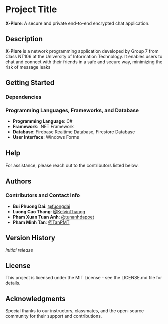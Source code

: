 # Project Title

**X-Plore**: A secure and private end-to-end encrypted chat application.

## Description

**X-Plore** is a network programming application developed by Group 7 from Class NT106 at the University of Information Technology. It enables users to chat and connect with their friends in a safe and secure way, minimizing the risk of message leaks

## Getting Started

### Dependencies

### Programming Languages, Frameworks, and Database
- **Programming Language**: C#
- **Framework**: .NET Framework
- **Database**: Firebase Realtime Database, Firestore Database
- **User Interface**: Windows Forms

## Help

For assistance, please reach out to the contributors listed below.

## Authors

### Contributors and Contact Info
- **Bui Phuong Dai**: [@fuongdai](https://github.com/fuondai)
- **Luong Cao Thang**: [@KelvinThangg](https://github.com/KelvinThangg)
- **Pham Xuan Tuan Anh**: [@tunanhdapoet](https://github.com/tunanhdapoet)
- **Pham Minh Tan**: [@TanPMT](https://github.com/TanPMT)

## Version History

*Initial release*

## License

This project is licensed under the MIT License - see the LICENSE.md file for details.

## Acknowledgments

Special thanks to our instructors, classmates, and the open-source community for their support and contributions.


